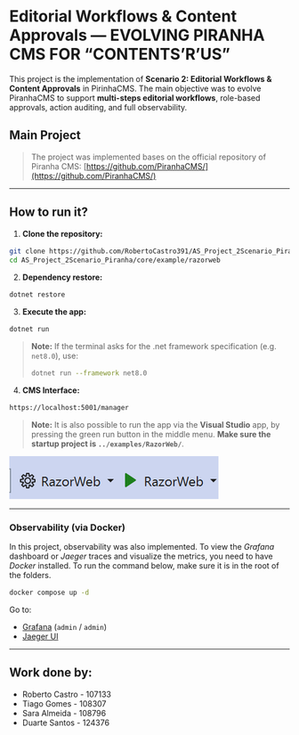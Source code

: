 # Editorial Workflows & Content Approvals — EVOLVING PIRANHA CMS FOR “CONTENTS’R’US”

This project is the implementation of **Scenario 2: Editorial Workflows & Content Approvals** in PirinhaCMS. The main objective was to evolve PiranhaCMS to support **multi-steps editorial workflows**, role-based approvals, action auditing, and full observability.

## Main Project 

> The project was implemented bases on the official repository of Piranha CMS:
> [https://github.com/PiranhaCMS/](https://github.com/PiranhaCMS/)

---

## How to run it?

1. **Clone the repository:**

```bash
git clone https://github.com/RobertoCastro391/AS_Project_2Scenario_Piranha.git
cd AS_Project_2Scenario_Piranha/core/example/razorweb
```

2. **Dependency restore:**

```bash
dotnet restore
```

3. **Execute the app:**

```bash
dotnet run
```

> **Note:** If the terminal asks for the .net framework specification (e.g. `net8.0`), use:
> ```bash
> dotnet run --framework net8.0
> ```

4. **CMS Interface:**

```bash
https://localhost:5001/manager
```

> **Note:** It is also possible to run the app via the __Visual Studio__ app, by pressing the green run button in the middle menu. **Make sure the startup project is `../examples/RazorWeb/`**.

![Run via Visual Studio](./start.png)

---

### Observability (via Docker)

In this project, observability was also implemented. To view the *Grafana* dashboard or *Jaeger* traces and visualize the metrics, you need to have *Docker* installed. To run the command below, make sure it is in the root of the folders.

```bash
docker compose up -d
```

Go to:

- [Grafana](http://localhost:3000) (`admin` / `admin`)
- [Jaeger UI](http://localhost:16686)

---

## Work done by:

- Roberto Castro - 107133
- Tiago Gomes - 108307
- Sara Almeida - 108796
- Duarte Santos - 124376